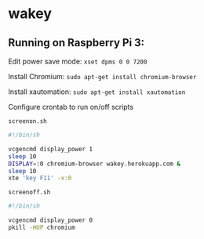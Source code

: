 # wakey

## Running on Raspberry Pi 3:

Edit power save mode: `xset dpms 0 0 7200`

Install Chromium: `sudo apt-get install chromium-browser`

Install xautomation: `sudo apt-get install xautomation`

Configure crontab to run on/off scripts


`screenon.sh`

```bash
#!/bin/sh

vcgencmd display_power 1
sleep 10
DISPLAY=:0 chromium-browser wakey.herokuapp.com &
sleep 10
xte 'key F11' -x:0
```

`screenoff.sh`

```bash
#!/bin/sh

vcgencmd display_power 0
pkill -HUP chromium
```
